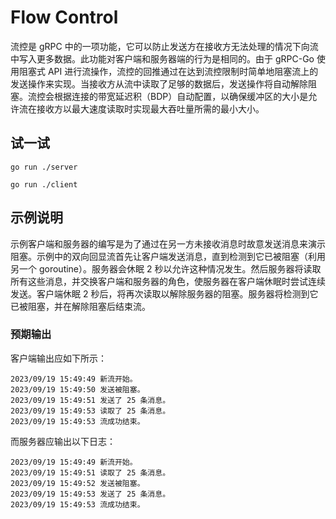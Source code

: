 # Flow Control

流控是 gRPC 中的一项功能，它可以防止发送方在接收方无法处理的情况下向流中写入更多数据。此功能对客户端和服务器端的行为是相同的。由于 gRPC-Go 使用阻塞式 API 进行流操作，流控的回推通过在达到流控限制时简单地阻塞流上的发送操作来实现。当接收方从流中读取了足够的数据后，发送操作将自动解除阻塞。流控会根据连接的带宽延迟积（BDP）自动配置，以确保缓冲区的大小是允许流在接收方以最大速度读取时实现最大吞吐量所需的最小大小。

## 试一试

```
go run ./server
```

```
go run ./client
```

## 示例说明

示例客户端和服务器的编写是为了通过在另一方未接收消息时故意发送消息来演示阻塞。示例中的双向回显流首先让客户端发送消息，直到检测到它已被阻塞（利用另一个 goroutine）。服务器会休眠 2 秒以允许这种情况发生。然后服务器将读取所有这些消息，并交换客户端和服务器的角色，使服务器在客户端休眠时尝试连续发送。客户端休眠 2 秒后，将再次读取以解除服务器的阻塞。服务器将检测到它已被阻塞，并在解除阻塞后结束流。

### 预期输出

客户端输出应如下所示：
```
2023/09/19 15:49:49 新流开始。
2023/09/19 15:49:50 发送被阻塞。
2023/09/19 15:49:51 发送了 25 条消息。
2023/09/19 15:49:53 读取了 25 条消息。
2023/09/19 15:49:53 流成功结束。
```

而服务器应输出以下日志：

```
2023/09/19 15:49:49 新流开始。
2023/09/19 15:49:51 读取了 25 条消息。
2023/09/19 15:49:52 发送被阻塞。
2023/09/19 15:49:53 发送了 25 条消息。
2023/09/19 15:49:53 流成功结束。
```


